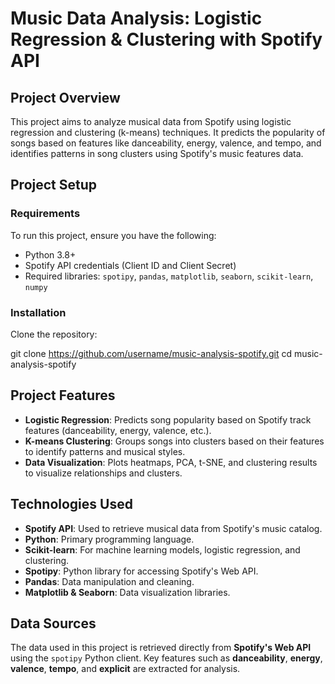 # Music Data Analysis: Logistic Regression & Clustering with Spotify API

## Project Overview
This project aims to analyze musical data from Spotify using logistic regression and clustering (k-means) techniques. It predicts the popularity of songs based on features like danceability, energy, valence, and tempo, and identifies patterns in song clusters using Spotify's music features data.

## Project Setup

### Requirements
To run this project, ensure you have the following:

- Python 3.8+
- Spotify API credentials (Client ID and Client Secret)
- Required libraries: `spotipy`, `pandas`, `matplotlib`, `seaborn`, `scikit-learn`, `numpy`

### Installation

Clone the repository:


git clone https://github.com/username/music-analysis-spotify.git
cd music-analysis-spotify

## Project Features
- **Logistic Regression**: Predicts song popularity based on Spotify track features (danceability, energy, valence, etc.).
- **K-means Clustering**: Groups songs into clusters based on their features to identify patterns and musical styles.
- **Data Visualization**: Plots heatmaps, PCA, t-SNE, and clustering results to visualize relationships and clusters.

## Technologies Used
- **Spotify API**: Used to retrieve musical data from Spotify's music catalog.
- **Python**: Primary programming language.
- **Scikit-learn**: For machine learning models, logistic regression, and clustering.
- **Spotipy**: Python library for accessing Spotify's Web API.
- **Pandas**: Data manipulation and cleaning.
- **Matplotlib & Seaborn**: Data visualization libraries.

## Data Sources
The data used in this project is retrieved directly from **Spotify's Web API** using the `spotipy` Python client. Key features such as **danceability**, **energy**, **valence**, **tempo**, and **explicit** are extracted for analysis.
